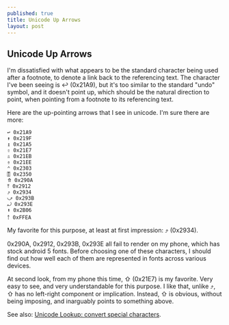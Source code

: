 ```yaml
---
published: true
title: Unicode Up Arrows
layout: post
---
```


## Unicode Up Arrows

I'm dissatisfied with what appears to be the standard character being used after a footnote, to denote a link back to the referencing text. The character I've been seeing is ↩ (0x21A9), but it's too similar to the standard "undo" symbol, and it doesn't point up, which should be the natural direction to point, when pointing from a footnote to its referencing text.

Here are the up-pointing arrows that I see in unicode. I'm sure there are more:

    ↩ 0x21A9
    ↟ 0x219F
    ↥ 0x21A5
    ⇧ 0x21E7
    ⇫ 0x21EB
    ⇮ 0x21EE
    ⌃ 0x2303
    ⍐ 0x2350
    ⤊ 0x290A
    ⤒ 0x2912
    ⤴ 0x2934
    ⤻ 0x293B
    ⤾ 0x293E
    ⬆ 0x2B06
    ￪ 0xFFEA

My favorite for this purpose, at least at first impression: ⤴ (0x2934).

0x290A, 0x2912, 0x293B, 0x293E all fail to render on my phone, which has stock android 5 fonts. Before choosing one of these characters, I should find out how well each of them are represented in fonts across various devices.

At second look, from my phone this time, ⇧ (0x21E7) is my favorite. Very easy to see, and very understandable for this purpose. I like that, unlike ⤴, ⇧ has no left-right component or implication. Instead, ⇧ is obvious, without being imposing, and inarguably points to something above.

See also: [Unicode Lookup: convert special characters](http://unicodelookup.com/#arrow).
